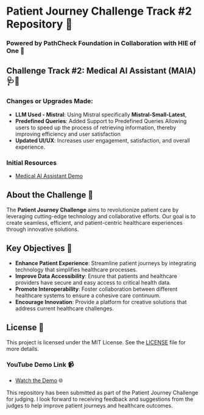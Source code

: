 # Patient Journey Challenge Track #2 Repository  🌟

### Powered by PathCheck Foundation in Collaboration with HIE of One 🤝

## Challenge Track #2: Medical AI Assistant (MAIA) 🩺🤖

### Changes or Upgrades Made:
- **LLM Used - Mistral**: Using Mistral specifically **Mistral-Small-Latest**, 
- **Predefined Queries**: Added Support to Predefined Queries Allowing users to speed up the process of retrieving information, thereby improving efficiency and user satisfaction 
- **Updated UI/UX**: Increases user engagement, satisfaction, and overall experience.
  
### Initial Resources
- [Medical AI Assistant Demo](https://github.com/abeuscher/vue-ai-example/tree/main?tab=readme-ov-file#medical-ai-assistant-demo)

## About the Challenge 🏥

The **Patient Journey Challenge** aims to revolutionize patient care by leveraging cutting-edge technology and collaborative efforts. Our goal is to create seamless, efficient, and patient-centric healthcare experiences through innovative solutions. 

## Key Objectives 🎯

- **Enhance Patient Experience**: Streamline patient journeys by integrating technology that simplifies healthcare processes.
- **Improve Data Accessibility**: Ensure that patients and healthcare providers have secure and easy access to critical health data.
- **Promote Interoperability**: Foster collaboration between different healthcare systems to ensure a cohesive care continuum.
- **Encourage Innovation**: Provide a platform for creative solutions that address current healthcare challenges.

## License 📄

This project is licensed under the MIT License. See the [LICENSE](LICENSE) file for more details.

### YouTube Demo Link 📹
- [Watch the Demo](#) 🌐

This repository has been submitted as part of the Patient Journey Challenge for judging. I look forward to receiving feedback and suggestions from the judges to help improve patient journeys and healthcare outcomes.
